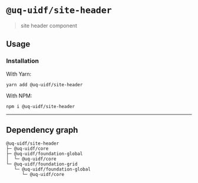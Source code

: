 # `@uq-uidf/site-header`

> site header component

## Usage

### Installation

With Yarn:
```shell
yarn add @uq-uidf/site-header
```

With NPM:
```shell
npm i @uq-uidf/site-header
```

---

## Dependency graph

```shell
@uq-uidf/site-header
├─ @uq-uidf/core
├─ @uq-uidf/foundation-global
│  └─ @uq-uidf/core
└─ @uq-uidf/foundation-grid
   └─ @uq-uidf/foundation-global
      └─ @uq-uidf/core
```